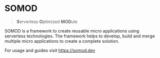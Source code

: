 # SOMOD

> **S**erverless **O**ptimized **MOD**ule

SOMOD is a framework to create reusable micro applications using serverless technologies. The framework helps to develop, build and merge multiple micro applications to create a complete solution.

For usage and guides visit https://somod.dev
